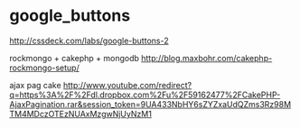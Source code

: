 google_buttons
==============

http://cssdeck.com/labs/google-buttons-2



rockmongo + cakephp + mongodb
http://blog.maxbohr.com/cakephp-rockmongo-setup/


ajax pag cake
http://www.youtube.com/redirect?q=https%3A%2F%2Fdl.dropbox.com%2Fu%2F59162477%2FCakePHP-AjaxPagination.rar&session_token=9UA433NbHY6sZYZxaUdQZms3Rz98MTM4MDczOTEzNUAxMzgwNjUyNzM1
